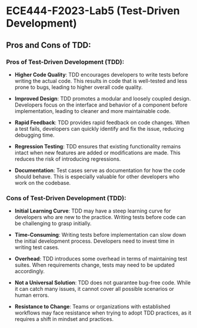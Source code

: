 # ECE444-F2023-Lab5 (Test-Driven Development)  

## Pros and Cons of TDD:  

### Pros of Test-Driven Development (TDD):  

  - **Higher Code Quality**: TDD encourages developers to write tests before writing the actual code. This results in code that is well-tested and less prone to bugs, leading to higher overall code quality.

  - **Improved Design**: TDD promotes a modular and loosely coupled design. Developers focus on the interface and behavior of a component before implementation, leading to cleaner and more maintainable code.

  - **Rapid Feedback**: TDD provides rapid feedback on code changes. When a test fails, developers can quickly identify and fix the issue, reducing debugging time.

  - **Regression Testing**: TDD ensures that existing functionality remains intact when new features are added or modifications are made. This reduces the risk of introducing regressions.

  - **Documentation**: Test cases serve as documentation for how the code should behave. This is especially valuable for other developers who work on the codebase.

### Cons of Test-Driven Development (TDD):  

  - **Initial Learning Curve**: TDD may have a steep learning curve for developers who are new to the practice. Writing tests before code can be challenging to grasp initially.

  - **Time-Consuming**: Writing tests before implementation can slow down the initial development process. Developers need to invest time in writing test cases.

  - **Overhead**: TDD introduces some overhead in terms of maintaining test suites. When requirements change, tests may need to be updated accordingly.

  - **Not a Universal Solution**: TDD does not guarantee bug-free code. While it can catch many issues, it cannot cover all possible scenarios or human errors.

  - **Resistance to Change**: Teams or organizations with established workflows may face resistance when trying to adopt TDD practices, as it requires a shift in mindset and practices.